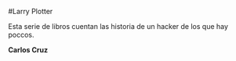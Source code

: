 #Larry Plotter

Esta serie de libros cuentan las historia de un hacker de los que hay poccos. 

**Carlos Cruz**
